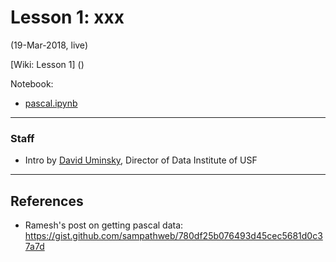# Lesson 1:  xxx
(19-Mar-2018, live)  
 
[Wiki: Lesson 1] ()

Notebook:  
*  [pascal.ipynb](https://github.com/fastai/fastai/blob/master/courses/dl2/pascal.ipynb)

---

### Staff
* Intro by [David Uminsky](https://www.usfca.edu/faculty/david-uminsky), Director of Data Institute of USF 



---

## References
* Ramesh's post on getting pascal data:  https://gist.github.com/sampathweb/780df25b076493d45cec5681d0c37a7d

